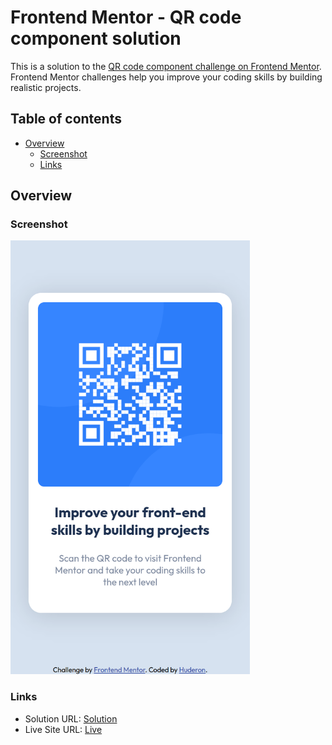 # Frontend Mentor - QR code component solution

This is a solution to the [QR code component challenge on Frontend Mentor](https://www.frontendmentor.io/challenges/qr-code-component-iux_sIO_H). Frontend Mentor challenges help you improve your coding skills by building realistic projects. 

## Table of contents

- [Overview](#overview)
  - [Screenshot](#screenshot)
  - [Links](#links)

## Overview

### Screenshot

<img src="./screenshot.png" width="383" height="694"/>

### Links

- Solution URL: [Solution](https://github.com/Huderon/frontendmentor.io/tree/main/qr-code-component)
- Live Site URL: [Live](https://huderon.github.io/frontendmentor.io/qr-code-component/)
